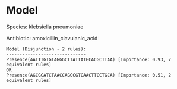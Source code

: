 
# Model

Species: klebsiella pneumoniae

Antibiotic: amoxicillin_clavulanic_acid

```
Model (Disjunction - 2 rules):
------------------------------
Presence(AATTTGTGTAGGGCTTATTATGCACGCTTAA) [Importance: 0.93, 7 equivalent rules]
OR
Presence(AGCGCATCTAACCAGGCGTCAACTTCCTGCA) [Importance: 0.51, 2 equivalent rules]

```

